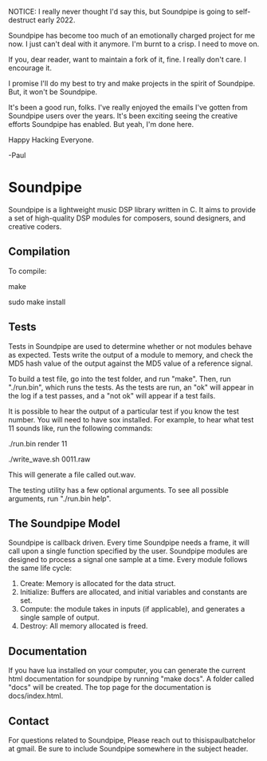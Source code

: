 NOTICE: I really never thought I'd say this, but
Soundpipe is going to self-destruct early 2022.

Soundpipe has become too much of an emotionally charged
project for me now. I just can't deal with it anymore.
I'm burnt to a crisp. I need to move on.

If you, dear reader, want to maintain a fork of it, fine. I
really don't care. I encourage it.

I promise I'll do my best to try and make projects in the
spirit of Soundpipe. But, it won't be Soundpipe.

It's been a good run, folks. I've really enjoyed the
emails I've gotten from Soundpipe users over the years.
It's been exciting seeing the creative efforts Soundpipe
has enabled. But yeah, I'm done here.

Happy Hacking Everyone.

-Paul

Soundpipe
=========

Soundpipe is a lightweight music DSP library written in C. It aims to provide
a set of high-quality DSP modules for composers, sound designers,
and creative coders.


Compilation
-----------

To compile:

make

sudo make install


Tests
-----

Tests in Soundpipe are used to determine whether or not modules behave as 
expected. Tests write the output of a module to memory, and check the MD5 hash 
value of the output against the MD5 value of a reference signal.

To build a test file, go into the test folder, and run "make". Then, run 
"./run.bin", which runs the tests. As the tests are run, an "ok" will appear in 
the log if a test passes, and a "not ok" will appear if a test fails. 

It is possible to hear the output of a particular test if you know the test 
number. You will need to have sox installed. For example, 
to hear what test 11 sounds like, run the following
commands:

./run.bin render 11

./write_wave.sh 0011.raw

This will generate a file called out.wav.

The testing utility has a few optional arguments. To see all possible arguments,
run "./run.bin help".

The Soundpipe Model
-------------------

Soundpipe is callback driven. Every time Soundpipe needs a frame, it will
call upon a single function specified by the user. Soundpipe modules are
designed to process a signal one sample at a time.  Every module follows the
same life cycle:

1. Create: Memory is allocated for the data struct.
2. Initialize: Buffers are allocated, and initial variables and constants
are set.
3. Compute: the module takes in inputs (if applicable), and generates a
single sample of output.
4. Destroy: All memory allocated is freed.

Documentation
-------------
If you have lua installed on your computer, you can generate the current html
documentation for soundpipe by running "make docs". A folder called "docs"
will be created. The top page for the documentation is docs/index.html.

Contact
-------
For questions related to Soundpipe, Please reach out to
thisispaulbatchelor at gmail. Be sure to include Soundpipe
somewhere in the subject header.